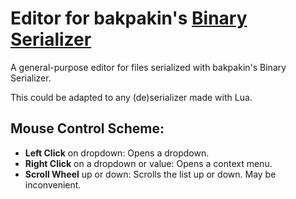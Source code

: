 # Editor for bakpakin's [Binary Serializer](https://github.com/bakpakin/binser)

A general-purpose editor for files serialized with bakpakin's Binary Serializer.

This could be adapted to any (de)serializer made with Lua.

## Mouse Control Scheme:

- **Left Click** on dropdown: Opens a dropdown.
- **Right Click** on a dropdown or value: Opens a context menu.
- **Scroll Wheel** up or down: Scrolls the list up or down. May be inconvenient.
